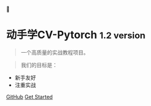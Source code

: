 

:whale:

# 动手学CV-Pytorch <small>1.2 version</small>

> 一个高质量的实战教程项目。

> 我们的目标是：

- 新手友好
- 注重实战

[GitHub](https://github.com/datawhalechina/dive-into-cv-pytorch/)
[Get Started](https://datawhalechina.github.io/dive-into-cv-pytorch/#/?id=dive-into-cv-pytorch)
